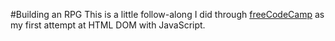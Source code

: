 #Building an RPG
This is a little follow-along I did through [freeCodeCamp](https://www.freecodecamp.org/) as my first attempt at HTML DOM with JavaScript.
